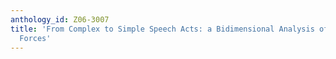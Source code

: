 ```yaml
---
anthology_id: Z06-3007
title: 'From Complex to Simple Speech Acts: a Bidimensional Analysis of Illocutionary
  Forces'
---
```

